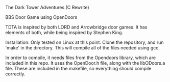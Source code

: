 The Dark Tower Adventures (C Rewrite)

BBS Door Game using OpenDoors

TDTA is inspired by both LORD and Arrowbridge door games. It has elements
of both, while being inspired by Stephen King.

Installation:
Only tested on Linux at this point. Clone the repository, and run 'make' in the
directory. This will compile all of the files needed using gcc.

In order to compile, it needs files from the Opendoors library, which are
included in this repo. It uses the OpenDoor.h file, along with the libODoors.a
file. These are included in the makefile, so everything should compile 
correctly.
